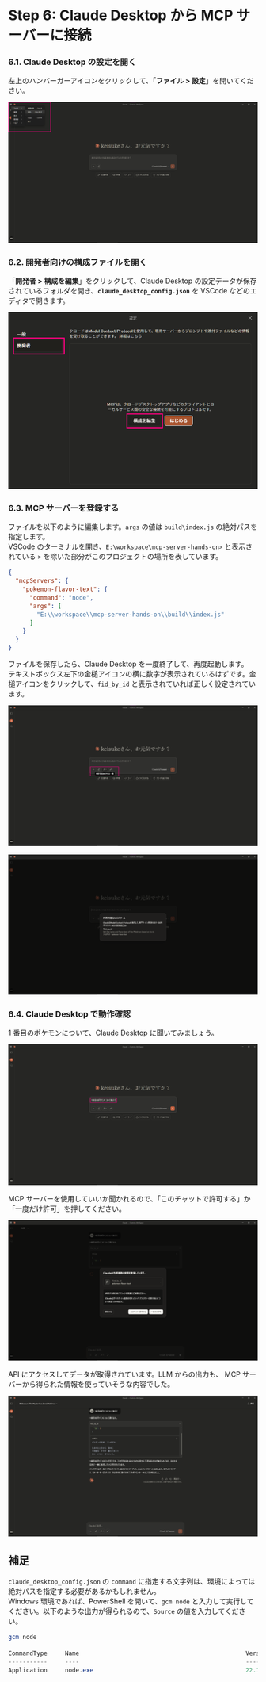 # Step 6: Claude Desktop から MCP サーバーに接続

### 6.1. Claude Desktop の設定を開く  
  左上のハンバーガーアイコンをクリックして、「**ファイル > 設定**」を開いてください。  

  ![step6-1](./img/step6-1.png)

### 6.2. 開発者向けの構成ファイルを開く  
  「**開発者 > 構成を編集**」をクリックして、Claude Desktop の設定データが保存されているフォルダを開き、**`claude_desktop_config.json`** を VSCode などのエディタで開きます。  

  ![step6-2](./img/step6-2.png)  

### 6.3. MCP サーバーを登録する  
  ファイルを以下のように編集します。`args` の値は `build\index.js` の絶対パスを指定します。  
  VSCode のターミナルを開き、`E:\workspace\mcp-server-hands-on>` と表示されている `>` を除いた部分がこのプロジェクトの場所を表しています。  
  
  ```json
  {
    "mcpServers": {
      "pokemon-flavor-text": {
        "command": "node",
        "args": [
          "E:\\workspace\\mcp-server-hands-on\\build\\index.js"
        ]
      }
    }
  }
  ```

  ファイルを保存したら、Claude Desktop を一度終了して、再度起動します。  
  テキストボックス左下の金槌アイコンの横に数字が表示されているはずです。金槌アイコンをクリックして、`fid_by_id` と表示されていれば正しく設定されています。  

  ![step6-3](./img/step6-3.png)  

  ![step6-4](./img/step6-4.png)  

### 6.4. Claude Desktop で動作確認  
  1 番目のポケモンについて、Claude Desktop に聞いてみましょう。  

  ![step-6-5](./img/step6-5.png)  

  MCP サーバーを使用していいか聞かれるので、「このチャットで許可する」か「一度だけ許可」を押してください。  

  ![step6-6](./img/step6-6.png)  

  API にアクセスしてデータが取得されています。LLM からの出力も、 MCP サーバーから得られた情報を使っていそうな内容でした。  

  ![step-6-7](./img/step6-7.png)    

## 補足
  `claude_desktop_config.json` の `command` に指定する文字列は、環境によっては絶対パスを指定する必要があるかもしれません。  
  Windows 環境であれば、PowerShell を開いて、`gcm node` と入力して実行してください。以下のような出力が得られるので、`Source` の値を入力してください。  

  ```powershell
  gcm node

  CommandType     Name                                               Version    Source
  -----------     ----                                               -------    ------
  Application     node.exe                                           22.14.0.0  C:\nvm4w\nodejs\node.exe
  ```